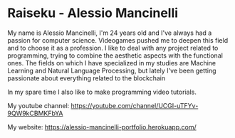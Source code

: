 # Raiseku - Alessio Mancinelli

My name is Alessio Mancinelli, I'm 24 years old and I've always had a passion for computer science. Videogames pushed me to deepen this field and to choose it as a profession. I like to deal with any project related to programming, trying to combine the aesthetic aspects with the functional ones. The fields on which I have specialized in my studies are Machine Learning and Natural Language Processing, but lately I've been getting passionate about everything related to the blockchain

In my spare time I also like to make programming video tutorials.

My youtube channel: https://youtube.com/channel/UCGI-uTFYv-9QW9kCBMKFbYA

My website: https://alessio-mancinelli-portfolio.herokuapp.com/
